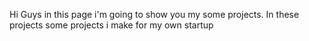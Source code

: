 Hi Guys in this page i'm going to show you my some projects. In these projects some projects i make for my own startup
